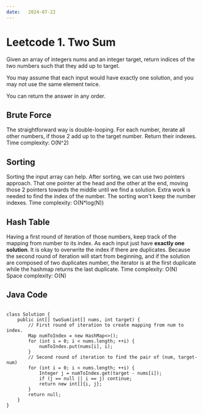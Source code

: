 ```yaml
---
date:   2024-07-22
---
```


# Leetcode 1. Two Sum

Given an array of integers nums and an integer target, return indices of the two numbers such that they add up to target.

You may assume that each input would have exactly one solution, and you may not use the same element twice.

You can return the answer in any order.

## Brute Force
The straightforward way is double-looping. For each number, iterate all other numbers,
if those 2 add up to the target number. Return their indexes.
Time complexity: O(N^2)

## Sorting
Sorting the input array can help. After sorting, we can use two pointers approach. That one pointer at the head and the other at the end, moving those 2 pointers towards the middle until we find a solution. Extra work is needed to find the index of the number. The sorting won't keep the number indexes.
Time complexity: O(N*log(N))

## Hash Table
Having a first round of iteration of those numbers, keep track of the mapping from number to its index. As each input just have <b>exactly one solution</b>. It is okay to overwrite the index if there are duplicates. Because the second round of iteration will start from beginning, and if the solution are composed of two duplicates number, the iterator is at the first duplicate while the hashmap returns the last duplicate.
Time complexity: O(N) <br>
Space complexity: O(N) <br>

## Java Code
<pre>
<code>
class Solution {
    public int[] twoSum(int[] nums, int target) {
        // First round of iteration to create mapping from num to index.
        Map<Integer, Integer> numToIndex = new HashMap<>();
        for (int i = 0; i < nums.length; ++i) {
            numToIndex.put(nums[i], i);
        }
        // Second round of iteration to find the pair of (num, target-num)
        for (int i = 0; i < nums.length; ++i) {
            Integer j = numToIndex.get(target - nums[i]);
            if (j == null || i == j) continue;
            return new int[]{i, j};
        }
        return null;
    }
}
</code>
</pre>

